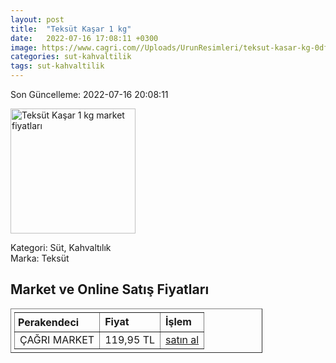 ```yaml
---
layout: post
title:  "Teksüt Kaşar 1 kg"
date:   2022-07-16 17:08:11 +0300
image: https://www.cagri.com//Uploads/UrunResimleri/teksut-kasar-kg-0df096.jpg
categories: sut-kahvaltilik
tags: sut-kahvaltilik
---
```


Son Güncelleme: 2022-07-16 20:08:11

<img src="https://www.cagri.com//Uploads/UrunResimleri/teksut-kasar-kg-0df096.jpg" width="200" alt="Teksüt Kaşar 1 kg market fiyatları" />

Kategori: Süt, Kahvaltılık
<br />
Marka: Teksüt

<h2>Market ve Online Satış Fiyatları</h2>

<table border="1" style="padding: 5px;width:80%;">
  <tr>
    <td style="padding: 5px;"><strong>Perakendeci</strong></td>
    <td><strong>Fiyat</strong></td>
    <td><strong>İşlem</strong></td>
  </tr>
  <tr>
              <td title="Çağrı Market">ÇAĞRI MARKET</td>
              <td>119,95 TL</td>
              <td><a title="Çağrı Market" target="_blank" href="https://www.cagri.com/teksut-kasar-kg">satın al</a></td>
            </tr>
</table>
